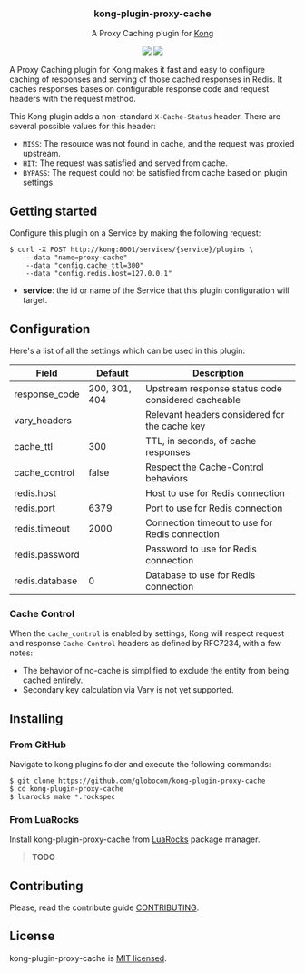 <h3 align="center">
  kong-plugin-proxy-cache
</h3>

<p align="center">
    A Proxy Caching plugin for <a href="https://konghq.com/">Kong</a>
</p>

<p align="center">
  <a href="./LICENSE"><img src="https://img.shields.io/github/license/mashape/apistatus.svg?style=flat-square"></a>
  <a href="https://www.globo.com/"><img src="https://img.shields.io/badge/powered%20by-globo.com-blue.svg?style=flat-square"></a>
</p>

A Proxy Caching plugin for Kong makes it fast and easy to configure caching of responses and serving of those cached responses in Redis. It caches responses bases on configurable response code and request headers with the request method.

This Kong plugin adds a non-standard `X-Cache-Status` header. There are several possible values for this header:

* `MISS`: The resource was not found in cache, and the request was proxied upstream.
* `HIT`: The request was satisfied and served from cache.
* `BYPASS`: The request could not be satisfied from cache based on plugin settings.

## Getting started

Configure this plugin on a Service by making the following request:

```shell
$ curl -X POST http://kong:8001/services/{service}/plugins \
    --data "name=proxy-cache"
    --data "config.cache_ttl=300"
    --data "config.redis.host=127.0.0.1"
```

* **service**: the id or name of the Service that this plugin configuration will target.

## Configuration

Here's a list of all the settings which can be used in this plugin:

| Field          | Default       | Description
|----------------|---------------|----------------------------------------------------
| response_code  | 200, 301, 404 | Upstream response status code considered cacheable
| vary_headers   |               | Relevant headers considered for the cache key
| cache_ttl      | 300           | TTL, in seconds, of cache responses
| cache_control  | false         | Respect the Cache-Control behaviors
| redis.host     |               | Host to use for Redis connection
| redis.port     | 6379          | Port to use for Redis connection
| redis.timeout  | 2000          | Connection timeout to use for Redis connection
| redis.password |               | Password to use for Redis connection
| redis.database | 0             | Database to use for Redis connection

### Cache Control

When the `cache_control` is enabled by settings, Kong will respect request and response `Cache-Control` headers as defined by RFC7234, with a few notes:

* The behavior of no-cache is simplified to exclude the entity from being cached entirely.
* Secondary key calculation via Vary is not yet supported.

## Installing

### From GitHub

Navigate to kong plugins folder and execute the following commands:

```shell
$ git clone https://github.com/globocom/kong-plugin-proxy-cache
$ cd kong-plugin-proxy-cache
$ luarocks make *.rockspec
```

### From LuaRocks

Install kong-plugin-proxy-cache from [LuaRocks](https://luarocks.org/) package manager.

> **TODO**

## Contributing

Please, read the contribute guide [CONTRIBUTING](./CONTRIBUTING.md).

## License

kong-plugin-proxy-cache is [MIT licensed](./LICENSE).